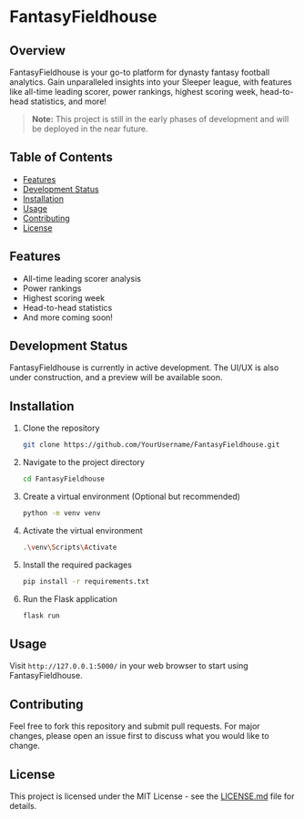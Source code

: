 # FantasyFieldhouse

## Overview

FantasyFieldhouse is your go-to platform for dynasty fantasy football analytics. Gain unparalleled insights into your Sleeper league, with features like all-time leading scorer, power rankings, highest scoring week, head-to-head statistics, and more!

> **Note:** This project is still in the early phases of development and will be deployed in the near future.

## Table of Contents

- [Features](#features)
- [Development Status](#development-status)
- [Installation](#installation)
- [Usage](#usage)
- [Contributing](#contributing)
- [License](#license)

## Features

- All-time leading scorer analysis
- Power rankings
- Highest scoring week
- Head-to-head statistics
- And more coming soon!

## Development Status

FantasyFieldhouse is currently in active development. The UI/UX is also under construction, and a preview will be available soon.

## Installation

1. Clone the repository

    ```bash
    git clone https://github.com/YourUsername/FantasyFieldhouse.git
    ```

2. Navigate to the project directory

    ```bash
    cd FantasyFieldhouse
    ```

3. Create a virtual environment (Optional but recommended)

    ```bash
    python -m venv venv
    ```

4. Activate the virtual environment

    ```bash
    .\venv\Scripts\Activate
    ```

5. Install the required packages

    ```bash
    pip install -r requirements.txt
    ```

6. Run the Flask application

    ```bash
    flask run
    ```

## Usage

Visit `http://127.0.0.1:5000/` in your web browser to start using FantasyFieldhouse.

## Contributing

Feel free to fork this repository and submit pull requests. For major changes, please open an issue first to discuss what you would like to change.

## License

This project is licensed under the MIT License - see the [LICENSE.md](LICENSE.md) file for details.
